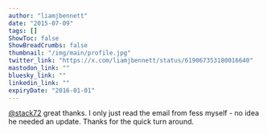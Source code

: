 ```yaml
---
author: "liamjbennett"
date: "2015-07-09"
tags: []
ShowToc: false
ShowBreadCrumbs: false
thumbnail: "/img/main/profile.jpg"
twitter_link: "https://x.com/liamjbennett/status/619067353180016640"
mastodon_link: ""
bluesky_link: ""
linkedin_link: ""
expiryDate: "2016-01-01"
---
```


[@stack72](https://x.com/stack72) great thanks. I only just read the email from fess myself - no idea he needed an update. Thanks for the quick turn around.

